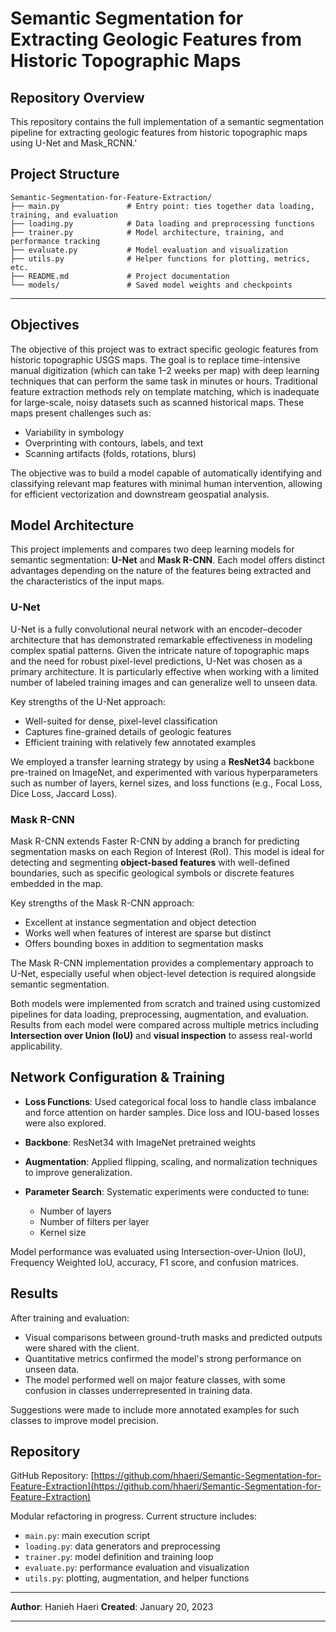 # Semantic Segmentation for Extracting Geologic Features from Historic Topographic Maps

## Repository Overview

This repository contains the full implementation of a semantic segmentation pipeline for extracting geologic features from historic topographic maps using U-Net and Mask_RCNN.\'
## Project Structure

```
Semantic-Segmentation-for-Feature-Extraction/
├── main.py               # Entry point: ties together data loading, training, and evaluation
├── loading.py            # Data loading and preprocessing functions
├── trainer.py            # Model architecture, training, and performance tracking
├── evaluate.py           # Model evaluation and visualization
├── utils.py              # Helper functions for plotting, metrics, etc.
├── README.md             # Project documentation
└── models/               # Saved model weights and checkpoints
```

---

## Objectives

The objective of this project was to extract specific geologic features from historic topographic USGS maps. The goal is to replace time-intensive manual digitization (which can take 1–2 weeks per map) with deep learning techniques that can perform the same task in minutes or hours. Traditional feature extraction methods rely on template matching, which is inadequate for large-scale, noisy datasets such as scanned historical maps. These maps present challenges such as:

* Variability in symbology
* Overprinting with contours, labels, and text
* Scanning artifacts (folds, rotations, blurs)

The objective was to build a model capable of automatically identifying and classifying relevant map features with minimal human intervention, allowing for efficient vectorization and downstream geospatial analysis.

## Model Architecture

This project implements and compares two deep learning models for semantic segmentation: **U-Net** and **Mask R-CNN**. Each model offers distinct advantages depending on the nature of the features being extracted and the characteristics of the input maps.

### U-Net

U-Net is a fully convolutional neural network with an encoder–decoder architecture that has demonstrated remarkable effectiveness in modeling complex spatial patterns. Given the intricate nature of topographic maps and the need for robust pixel-level predictions, U-Net was chosen as a primary architecture. It is particularly effective when working with a limited number of labeled training images and can generalize well to unseen data.

Key strengths of the U-Net approach:

* Well-suited for dense, pixel-level classification
* Captures fine-grained details of geologic features
* Efficient training with relatively few annotated examples

We employed a transfer learning strategy by using a **ResNet34** backbone pre-trained on ImageNet, and experimented with various hyperparameters such as number of layers, kernel sizes, and loss functions (e.g., Focal Loss, Dice Loss, Jaccard Loss).

### Mask R-CNN

Mask R-CNN extends Faster R-CNN by adding a branch for predicting segmentation masks on each Region of Interest (RoI). This model is ideal for detecting and segmenting **object-based features** with well-defined boundaries, such as specific geological symbols or discrete features embedded in the map.

Key strengths of the Mask R-CNN approach:

* Excellent at instance segmentation and object detection
* Works well when features of interest are sparse but distinct
* Offers bounding boxes in addition to segmentation masks

The Mask R-CNN implementation provides a complementary approach to U-Net, especially useful when object-level detection is required alongside semantic segmentation.

Both models were implemented from scratch and trained using customized pipelines for data loading, preprocessing, augmentation, and evaluation. Results from each model were compared across multiple metrics including **Intersection over Union (IoU)** and **visual inspection** to assess real-world applicability.

## Network Configuration & Training

* **Loss Functions**: Used categorical focal loss to handle class imbalance and force attention on harder samples. Dice loss and IOU-based losses were also explored.
* **Backbone**: ResNet34 with ImageNet pretrained weights
* **Augmentation**: Applied flipping, scaling, and normalization techniques to improve generalization.
* **Parameter Search**: Systematic experiments were conducted to tune:

  * Number of layers
  * Number of filters per layer
  * Kernel size

Model performance was evaluated using Intersection-over-Union (IoU), Frequency Weighted IoU, accuracy, F1 score, and confusion matrices.

## Results

After training and evaluation:

* Visual comparisons between ground-truth masks and predicted outputs were shared with the client.
* Quantitative metrics confirmed the model's strong performance on unseen data.
* The model performed well on major feature classes, with some confusion in classes underrepresented in training data.

Suggestions were made to include more annotated examples for such classes to improve model precision.

## Repository

GitHub Repository: [https://github.com/hhaeri/Semantic-Segmentation-for-Feature-Extraction](https://github.com/hhaeri/Semantic-Segmentation-for-Feature-Extraction)

Modular refactoring in progress. Current structure includes:

* `main.py`: main execution script
* `loading.py`: data generators and preprocessing
* `trainer.py`: model definition and training loop
* `evaluate.py`: performance evaluation and visualization
* `utils.py`: plotting, augmentation, and helper functions

---

**Author**: Hanieh Haeri
**Created**: January 20, 2023

---
